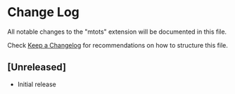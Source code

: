 # Change Log

All notable changes to the "mtots" extension will be documented in this file.

Check [Keep a Changelog](http://keepachangelog.com/) for recommendations on how to structure this file.

## [Unreleased]

- Initial release